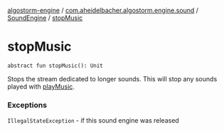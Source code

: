 [algostorm-engine](../../index.md) / [com.aheidelbacher.algostorm.engine.sound](../index.md) / [SoundEngine](index.md) / [stopMusic](.)

# stopMusic

`abstract fun stopMusic(): Unit`

Stops the stream dedicated to longer sounds. This will stop any sounds
played with [playMusic](play-music.md).

### Exceptions

`IllegalStateException` - if this sound engine was released